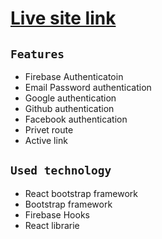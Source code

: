 # [Live site link](https://photographer-7f389.web.app/)


## `Features`


* Firebase Authenticatoin
* Email Password authentication
* Google authentication
* Github authentication
* Facebook authentication
* Privet route
* Active link


## `Used technology`

* React bootstrap framework
* Bootstrap framework
* Firebase Hooks
* React librarie